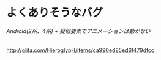
# よくありそうなバグ

###### Android(2系、4系) + 疑似要素でアニメーションは動かない  
http://qiita.com/HieroglypH/items/ca990ed85ed6f479dfcc  


###### 

###### 

###### 

###### 

###### 

###### 

###### 

###### 

###### 

###### 

###### 

###### 



